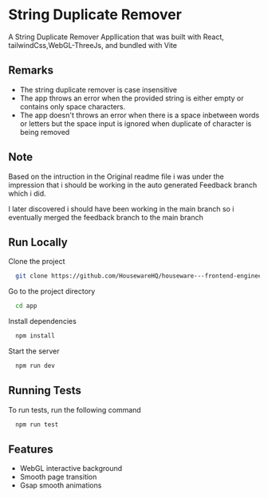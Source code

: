 # String Duplicate Remover

A String Duplicate Remover Appllication that was built with React, tailwindCss,WebGL-ThreeJs, and bundled with Vite

## Remarks

- The string duplicate remover is case insensitive
- The app throws an error when the provided string is either empty or contains only space characters.
- The app doesn't throws an error when there is a space inbetween words or letters but the space input is ignored when duplicate of character is being removed

## Note

Based on the intruction in the Original readme file i was under the impression that i should be working in the auto generated Feedback branch which i did.

I later discovered i should have been working in the main branch so i eventually merged the feedback branch to the main branch

## Run Locally

Clone the project

```bash
  git clone https://github.com/HousewareHQ/houseware---frontend-engineering-octernship-DevYemi/tree/main
```

Go to the project directory

```bash
  cd app
```

Install dependencies

```bash
  npm install
```

Start the server

```bash
  npm run dev
```

## Running Tests

To run tests, run the following command

```bash
  npm run test
```

## Features

- WebGL interactive background
- Smooth page transition
- Gsap smooth animations
